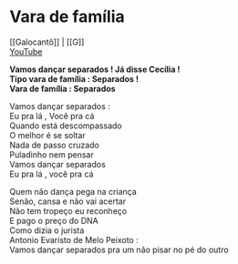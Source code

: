 # Vara de família
[[Galocantô]] | [[G]]  
[YouTube](https://youtu.be/sSkFIioJ-MA)

**Vamos dançar separados ! Já disse Cecília !  
Tipo vara de família : Separados !  
Vara de família : Separados**  

Vamos dançar separados :  
Eu pra lá , Você pra cá  
Quando está descompassado  
O melhor é se soltar  
Nada de passo cruzado  
Puladinho nem pensar  
Vamos dançar separados  
Eu pra lá , você pra cá  

Quem não dança pega na criança  
Senão, cansa e não vai acertar  
Não tem tropeço eu reconheço  
E pago o preço do DNA  
Como dizia o jurista  
Antonio Evaristo de Melo Peixoto :  
Vamos dançar separados pra um não pisar no pé do outro